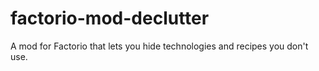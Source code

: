 # factorio-mod-declutter
A mod for Factorio that lets you hide technologies and recipes you don't use.
